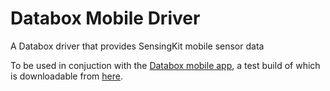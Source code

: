 # Databox Mobile Driver

A Databox driver that provides SensingKit mobile sensor data

To be used in conjuction with the [Databox mobile app](https://github.com/me-box/databox-source-mobile), a test build of which is downloadable from [here](https://www.dropbox.com/s/oue9hcf3wp85fmi/databox-source-mobile-debug.apk).

